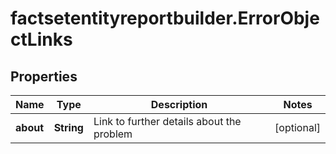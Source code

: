 # factsetentityreportbuilder.ErrorObjectLinks

## Properties

Name | Type | Description | Notes
------------ | ------------- | ------------- | -------------
**about** | **String** | Link to further details about the problem | [optional] 


